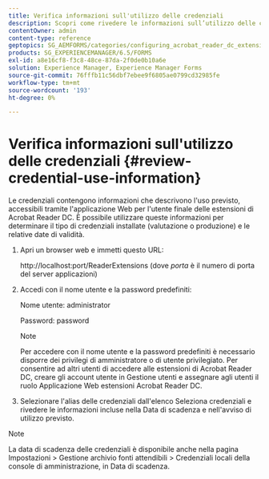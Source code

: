 ```yaml
---
title: Verifica informazioni sull'utilizzo delle credenziali
description: Scopri come rivedere le informazioni sull’utilizzo delle credenziali. Le informazioni sull’utilizzo delle credenziali, che ne descrivono l’utilizzo, sono accessibili tramite l’estensione Acrobat Reader.
contentOwner: admin
content-type: reference
geptopics: SG_AEMFORMS/categories/configuring_acrobat_reader_dc_extensions
products: SG_EXPERIENCEMANAGER/6.5/FORMS
exl-id: a8e16cf8-f3c8-48ce-87da-2f0de0b10a6e
solution: Experience Manager, Experience Manager Forms
source-git-commit: 76fffb11c56dbf7ebee9f6805ae0799cd32985fe
workflow-type: tm+mt
source-wordcount: '193'
ht-degree: 0%

---
```


# Verifica informazioni sull&#39;utilizzo delle credenziali {#review-credential-use-information}

Le credenziali contengono informazioni che descrivono l&#39;uso previsto, accessibili tramite l&#39;applicazione Web per l&#39;utente finale delle estensioni di Acrobat Reader DC. È possibile utilizzare queste informazioni per determinare il tipo di credenziali installate (valutazione o produzione) e le relative date di validità.

1. Apri un browser web e immetti questo URL:

   http://localhost:port/ReaderExtensions (dove *porta* è il numero di porta del server applicazioni)

1. Accedi con il nome utente e la password predefiniti:

   Nome utente: administrator

   Password: password

   >[!NOTE]
   >
   >Per accedere con il nome utente e la password predefiniti è necessario disporre dei privilegi di amministratore o di utente privilegiato. Per consentire ad altri utenti di accedere alle estensioni di Acrobat Reader DC, creare gli account utente in Gestione utenti e assegnare agli utenti il ruolo Applicazione Web estensioni Acrobat Reader DC.

1. Selezionare l&#39;alias delle credenziali dall&#39;elenco Seleziona credenziali e rivedere le informazioni incluse nella Data di scadenza e nell&#39;avviso di utilizzo previsto.

>[!NOTE]
>
>La data di scadenza delle credenziali è disponibile anche nella pagina Impostazioni > Gestione archivio fonti attendibili > Credenziali locali della console di amministrazione, in Data di scadenza.
